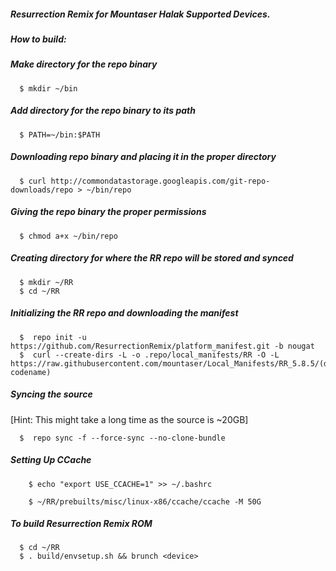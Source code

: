##### Resurrection Remix for Mountaser Halak Supported Devices. 


##### How to build:


##### Make directory for the repo binary

      $ mkdir ~/bin

##### Add directory for the repo binary to its path

      $ PATH=~/bin:$PATH

##### Downloading repo binary and placing it in the proper directory

      $ curl http://commondatastorage.googleapis.com/git-repo-downloads/repo > ~/bin/repo

##### Giving the repo binary the proper permissions

      $ chmod a+x ~/bin/repo

##### Creating directory for where the RR repo will be stored and synced

      $ mkdir ~/RR
      $ cd ~/RR

##### Initializing the RR repo and downloading the manifest

      $  repo init -u https://github.com/ResurrectionRemix/platform_manifest.git -b nougat
      $  curl --create-dirs -L -o .repo/local_manifests/RR -O -L https://raw.githubusercontent.com/mountaser/Local_Manifests/RR_5.8.5/(device codename)

##### Syncing the source
[Hint: This might take a long time as the source is ~20GB]

      $  repo sync -f --force-sync --no-clone-bundle

##### Setting Up CCache

        $ echo "export USE_CCACHE=1" >> ~/.bashrc
      
        $ ~/RR/prebuilts/misc/linux-x86/ccache/ccache -M 50G
    
##### To build Resurrection Remix ROM

      $ cd ~/RR
      $ . build/envsetup.sh && brunch <device>

